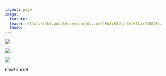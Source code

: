 ```yaml
---
layout: page
image:
  feature:
  teaser: https://lh3.googleusercontent.com/4FoJi84tUgn3vrKlIzx93K09EjJ9XYEWd_MJMFme3i0=w245
  thumb:
---
```


[![](https://lh3.googleusercontent.com/vNiO2JwMp2TAIeUkitFS5PcoQtFXRH3YIb_5TGIJVT0=w800)](https://lh3.googleusercontent.com/vNiO2JwMp2TAIeUkitFS5PcoQtFXRH3YIb_5TGIJVT0=s0)

[![](https://lh3.googleusercontent.com/C3d1W17Zd_5D-EQJavEMGYoQVxr9cHILttdQq14IQcA=w800)](https://lh3.googleusercontent.com/C3d1W17Zd_5D-EQJavEMGYoQVxr9cHILttdQq14IQcA=s0)

[![](https://lh3.googleusercontent.com/JGaVseIVk2gpctCYNJDegc4uLPDtCrmq1Ve1vjDwVMk=w800)](https://lh3.googleusercontent.com/JGaVseIVk2gpctCYNJDegc4uLPDtCrmq1Ve1vjDwVMk=s0)

*Field sorrel*
